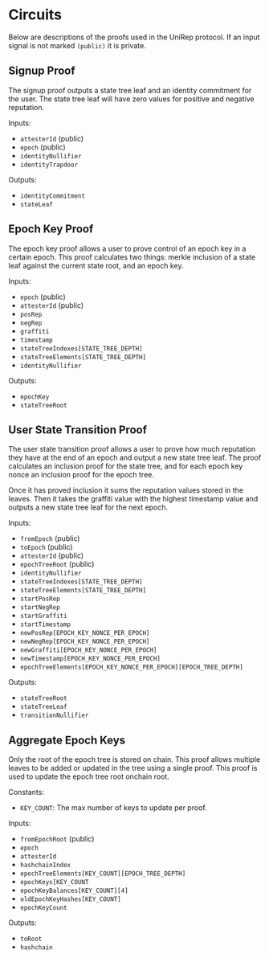 # Circuits

Below are descriptions of the proofs used in the UniRep protocol. If an input signal is not marked `(public)` it is private.

## Signup Proof

The signup proof outputs a state tree leaf and an identity commitment for the user. The state tree leaf will have zero values for positive and negative reputation.

Inputs:
- `attesterId` (public)
- `epoch` (public)
- `identityNullifier`
- `identityTrapdoor`

Outputs:
- `identityCommitment`
- `stateLeaf`

## Epoch Key Proof

The epoch key proof allows a user to prove control of an epoch key in a certain epoch. This proof calculates two things: merkle inclusion of a state leaf against the current state root, and an epoch key.

Inputs:
- `epoch` (public)
- `attesterId` (public)
- `posRep`
- `negRep`
- `graffiti`
- `timestamp`
- `stateTreeIndexes[STATE_TREE_DEPTH]`
- `stateTreeElements[STATE_TREE_DEPTH]`
- `identityNullifier`

Outputs:
- `epochKey`
- `stateTreeRoot`

## User State Transition Proof

The user state transition proof allows a user to prove how much reputation they have at the end of an epoch and output a new state tree leaf. The proof calculates an inclusion proof for the state tree, and for each epoch key nonce an inclusion proof for the epoch tree.

Once it has proved inclusion it sums the reputation values stored in the leaves. Then it takes the graffiti value with the highest timestamp value and outputs a new state tree leaf for the next epoch.

Inputs:
- `fromEpoch` (public)
- `toEpoch` (public)
- `attesterId` (public)
- `epochTreeRoot` (public)
- `identityNullifier`
- `stateTreeIndexes[STATE_TREE_DEPTH]`
- `stateTreeElements[STATE_TREE_DEPTH]`
- `startPosRep`
- `startNegRep`
- `startGraffiti`
- `startTimestamp`
- `newPosRep[EPOCH_KEY_NONCE_PER_EPOCH]`
- `newNegRep[EPOCH_KEY_NONCE_PER_EPOCH]`
- `newGraffiti[EPOCH_KEY_NONCE_PER_EPOCH]`
- `newTimestamp[EPOCH_KEY_NONCE_PER_EPOCH]`
- `epochTreeElements[EPOCH_KEY_NONCE_PER_EPOCH][EPOCH_TREE_DEPTH]`

Outputs:
- `stateTreeRoot`
- `stateTreeLeaf`
- `transitionNullifier`

## Aggregate Epoch Keys

Only the root of the epoch tree is stored on chain. This proof allows multiple leaves to be added or updated in the tree using a single proof. This proof is used to update the epoch tree root onchain root.

Constants:
- `KEY_COUNT`: The max number of keys to update per proof.

Inputs:
- `fromEpochRoot` (public)
- `epoch`
- `attesterId`
- `hashchainIndex`
- `epochTreeElements[KEY_COUNT][EPOCH_TREE_DEPTH]`
- `epochKeys[KEY_COUNT`
- `epochKeyBalances[KEY_COUNT][4]`
- `oldEpochKeyHashes[KEY_COUNT]`
- `epochKeyCount`

Outputs:
- `toRoot`
- `hashchain`
